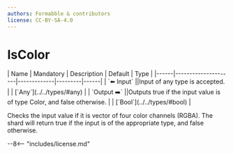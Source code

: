 ```yaml
---
authors: Formabble & contributors
license: CC-BY-SA-4.0
---
```



# IsColor

<div class="sh-parameters" markdown="1">
| Name | Mandatory | Description | Default | Type |
|------|---------------------|-------------|---------|------|
| `⬅️ Input` ||Input of any type is accepted. | | [`Any`](../../types/#any) |
| `Output ➡️` ||Outputs true if the input value is of type Color, and false otherwise. | | [`Bool`](../../types/#bool) |

</div>

Checks the input value if it is vector of four color channels (RGBA). The shard will return true if the input is of the appropriate type, and false otherwise.

--8<-- "includes/license.md"

